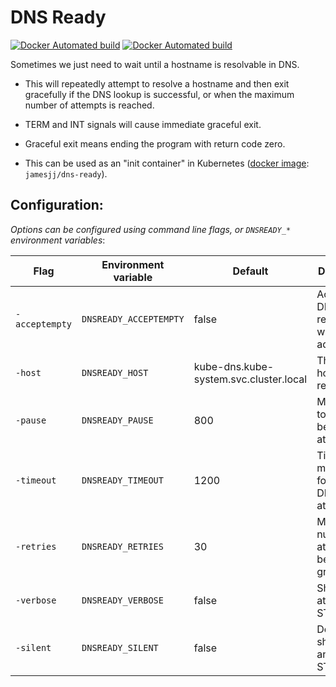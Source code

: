 # DNS Ready

[![Docker Automated build](https://img.shields.io/docker/cloud/automated/jamesjj/dns-ready)](https://hub.docker.com/r/jamesjj/dns-ready/)
[![Docker Automated build](https://img.shields.io/docker/cloud/build/jamesjj/dns-ready)](https://hub.docker.com/r/jamesjj/dns-ready/)


Sometimes we just need to wait until a hostname is resolvable in DNS.

  * This will repeatedly attempt to resolve a hostname and then exit gracefully if the DNS lookup is successful, or when the maximum number of attempts is reached.

  * TERM and INT signals will cause immediate graceful exit.

  * Graceful exit means ending the program with return code zero.

  * This can be used as an "init container" in Kubernetes ([docker image](https://hub.docker.com/r/jamesjj/dns-ready): `jamesjj/dns-ready`).


## Configuration:

*Options can be configured using command line flags, or `DNSREADY_*` environment variables*:

| Flag           | Environment variable   | Default                                | Description                                         |
|----------------|------------------------|----------------------------------------|-----------------------------------------------------|
| `-acceptempty` | `DNSREADY_ACCEPTEMPTY` | false                                  | Accept a DNS response with no IP addresses          |
| `-host`        | `DNSREADY_HOST`        | kube-dns.kube-system.svc.cluster.local | The hostname to resolve                             |
| `-pause`       | `DNSREADY_PAUSE`       | 800                                    | Milliseconds to sleep between attempts              |
| `-timeout`     | `DNSREADY_TIMEOUT`     | 1200                                   | Timeout in milliseconds for each DNS lookup attempt |
| `-retries`     | `DNSREADY_RETRIES`     | 30                                     | Maximum number of attempts before graceful exit     |
| `-verbose`     | `DNSREADY_VERBOSE`     | false                                  | Show each attempt on STDOUT                         |
| `-silent`      | `DNSREADY_SILENT`      | false                                  | Do not show anything on STDOUT                      |

